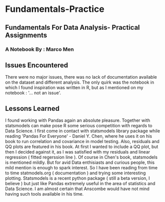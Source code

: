 # Fundamentals-Practice
## Fundamentals For Data Analysis- Practical Assignments
### A Notebook By : Marco Men

## Issues Encountered

There were no major issues, there was no lack of documentation available on the dataset and different analysis. The only quirk was the notebook in which I found inspiration was written in R, but as I mentioned on my notebook : '... not an issue'.


## Lessons Learned

I found working with Pandas again an absolute pleasure. Together with statsmodels can make pose R some serious competition with regards to Data Science.
I first come in contact with statsmodels library package while reading 'Pandas For Everyone' - Daniel Y. Chen, where he uses it on his book to run correlation and covariance in model testing. Also, residuals and QQ plots are featured in his book.
At first I wanted to include a QQ plot, but then I decided against it, as I was satisfied with my residuals and linear regression ( fitted regerssion line ).
Of course in Chen's book, statsmodels is mentioned mildly. But for avid Data enthisiasts and curious people, this mild mention is enough to spark interest. So I have been reading from time to time statmodels.org ( documentation ) and trying some interesting plotting.
Statsmodels is a recent python package ( still a beta version, I believe ) but just like Pandas extremely useful in the area of statistics and Data Science. 
I am almost certain that Anscombe would have not mind having such tools available in his time.
